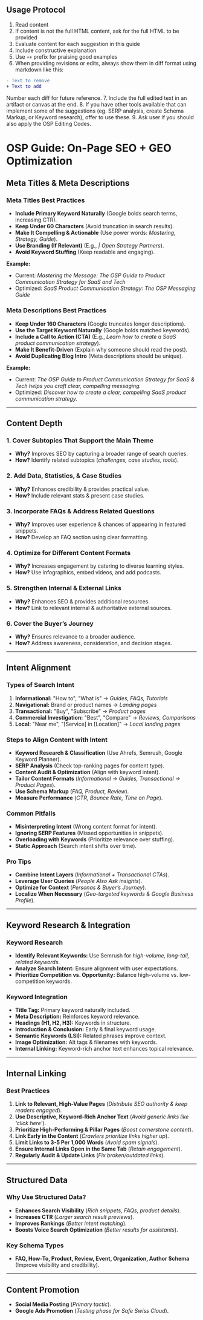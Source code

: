 ## Usage Protocol
1. Read content
2. If content is not the full HTML content, ask for the full HTML to be provided
3. Evaluate content for each suggestion in this guide
4. Include constructive explanation
5. Use `++` prefix for praising good examples
6. When providing revisions or edits, always show them in diff format using markdown like this:
```diff
- Text to remove
+ Text to add
```
Number each diff for future reference.
7. Include the full edited text in an artifact or canvas at the end.
8. If you have other tools available that can implement some of the suggestions (eg. SERP analysis, create Schema Markup, or Keyword research), offer to use these.
9. Ask user if you should also apply the OSP Editing Codes.

# OSP Guide: On-Page SEO + GEO Optimization

## Meta Titles & Meta Descriptions
### Meta Titles Best Practices
- **Include Primary Keyword Naturally** (Google bolds search terms, increasing CTR).
- **Keep Under 60 Characters** (Avoid truncation in search results).
- **Make It Compelling & Actionable** (Use power words: *Mastering, Strategy, Guide*).
- **Use Branding (If Relevant)** (E.g., *| Open Strategy Partners*).
- **Avoid Keyword Stuffing** (Keep readable and engaging).

**Example:**
- Current: *Mastering the Message: The OSP Guide to Product Communication Strategy for SaaS and Tech*  
- Optimized: *SaaS Product Communication Strategy: The OSP Messaging Guide*

### Meta Descriptions Best Practices
- **Keep Under 160 Characters** (Google truncates longer descriptions).
- **Use the Target Keyword Naturally** (Google bolds matched keywords).
- **Include a Call to Action (CTA)** (E.g., *Learn how to create a SaaS product communication strategy*).
- **Make It Benefit-Driven** (Explain why someone should read the post).
- **Avoid Duplicating Blog Intro** (Meta descriptions should be unique).

**Example:**
- Current: *The OSP Guide to Product Communication Strategy for SaaS & Tech helps you craft clear, compelling messaging.*
- Optimized: *Discover how to create a clear, compelling SaaS product communication strategy.*

---
## Content Depth
### 1. Cover Subtopics That Support the Main Theme
- **Why?** Improves SEO by capturing a broader range of search queries.
- **How?** Identify related subtopics (*challenges, case studies, tools*).

### 2. Add Data, Statistics, & Case Studies
- **Why?** Enhances credibility & provides practical value.
- **How?** Include relevant stats & present case studies.

### 3. Incorporate FAQs & Address Related Questions
- **Why?** Improves user experience & chances of appearing in featured snippets.
- **How?** Develop an FAQ section using clear formatting.

### 4. Optimize for Different Content Formats
- **Why?** Increases engagement by catering to diverse learning styles.
- **How?** Use infographics, embed videos, and add podcasts.

### 5. Strengthen Internal & External Links
- **Why?** Enhances SEO & provides additional resources.
- **How?** Link to relevant internal & authoritative external sources.

### 6. Cover the Buyer’s Journey
- **Why?** Ensures relevance to a broader audience.
- **How?** Address awareness, consideration, and decision stages.

---
## Intent Alignment
### Types of Search Intent
1. **Informational:** "How to", "What is" → *Guides, FAQs, Tutorials*
2. **Navigational:** Brand or product names → *Landing pages*
3. **Transactional:** "Buy", "Subscribe" → *Product pages*
4. **Commercial Investigation:** "Best", "Compare" → *Reviews, Comparisons*
5. **Local:** "Near me", "[Service] in [Location]" → *Local landing pages*

### Steps to Align Content with Intent
- **Keyword Research & Classification** (Use Ahrefs, Semrush, Google Keyword Planner).
- **SERP Analysis** (Check top-ranking pages for content type).
- **Content Audit & Optimization** (Align with keyword intent).
- **Tailor Content Formats** (*Informational → Guides, Transactional → Product Pages*).
- **Use Schema Markup** (*FAQ, Product, Review*).
- **Measure Performance** (*CTR, Bounce Rate, Time on Page*).

### Common Pitfalls
- **Misinterpreting Intent** (Wrong content format for intent).
- **Ignoring SERP Features** (Missed opportunities in snippets).
- **Overloading with Keywords** (Prioritize relevance over stuffing).
- **Static Approach** (Search intent shifts over time).

### Pro Tips
- **Combine Intent Layers** (*Informational + Transactional CTAs*).
- **Leverage User Queries** (*People Also Ask insights*).
- **Optimize for Context** (*Personas & Buyer’s Journey*).
- **Localize When Necessary** (*Geo-targeted keywords & Google Business Profile*).

---
## Keyword Research & Integration
### Keyword Research
- **Identify Relevant Keywords:** Use Semrush for *high-volume, long-tail, related keywords*.
- **Analyze Search Intent:** Ensure alignment with user expectations.
- **Prioritize Competition vs. Opportunity:** Balance high-volume vs. low-competition keywords.

### Keyword Integration
- **Title Tag:** Primary keyword naturally included.
- **Meta Description:** Reinforces keyword relevance.
- **Headings (H1, H2, H3):** Keywords in structure.
- **Introduction & Conclusion:** Early & final keyword usage.
- **Semantic Keywords (LSI):** Related phrases improve context.
- **Image Optimization:** Alt tags & filenames with keywords.
- **Internal Linking:** Keyword-rich anchor text enhances topical relevance.

---
## Internal Linking
### Best Practices
1. **Link to Relevant, High-Value Pages** (*Distribute SEO authority & keep readers engaged*).
2. **Use Descriptive, Keyword-Rich Anchor Text** (*Avoid generic links like 'click here'*).
3. **Prioritize High-Performing & Pillar Pages** (*Boost cornerstone content*).
4. **Link Early in the Content** (*Crawlers prioritize links higher up*).
5. **Limit Links to 3-5 Per 1,000 Words** (*Avoid spam signals*).
6. **Ensure Internal Links Open in the Same Tab** (*Retain engagement*).
7. **Regularly Audit & Update Links** (*Fix broken/outdated links*).

---
## Structured Data
### Why Use Structured Data?
- **Enhances Search Visibility** (*Rich snippets, FAQs, product details*).
- **Increases CTR** (*Larger search result previews*).
- **Improves Rankings** (*Better intent matching*).
- **Boosts Voice Search Optimization** (*Better results for assistants*).

### Key Schema Types
- **FAQ, How-To, Product, Review, Event, Organization, Author Schema** (Improve visibility and credibility).

---
## Content Promotion
- **Social Media Posting** (*Primary tactic*).
- **Google Ads Promotion** (*Testing phase for Safe Swiss Cloud*).
